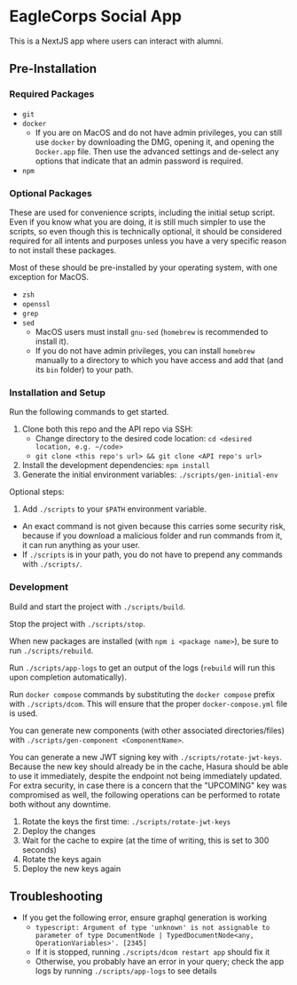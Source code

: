 # EagleCorps Social App

This is a NextJS app where users can interact with alumni.

## Pre-Installation

### Required Packages

- `git`
- `docker`
  - If you are on MacOS and do not have admin privileges, you can still use
    `docker` by downloading the DMG, opening it, and opening the `Docker.app`
    file. Then use the advanced settings and de-select any options that indicate
    that an admin password is required.
- `npm`

### Optional Packages

These are used for convenience scripts, including the initial setup script. Even
if you know what you are doing, it is still much simpler to use the scripts, so
even though this is technically optional, it should be considered required for
all intents and purposes unless you have a very specific reason to not install
these packages.

Most of these should be pre-installed by your operating system, with one
exception for MacOS.

- `zsh`
- `openssl`
- `grep`
- `sed`
  - MacOS users must install `gnu-sed` (`homebrew` is recommended to install
    it).
  - If you do not have admin privileges, you can install `homebrew` manually to
    a directory to which you have access and add that (and its `bin` folder) to
    your path.

### Installation and Setup

Run the following commands to get started.

1. Clone both this repo and the API repo via SSH:
   - Change directory to the desired code location: `cd <desired location, e.g.
~/code>`
   - `git clone <this repo's url> && git clone <API repo's url>`
1. Install the development dependencies: `npm install`
1. Generate the initial environment variables: `./scripts/gen-initial-env`

Optional steps:

1. Add `./scripts` to your `$PATH` environment variable.

- An exact command is not given because this carries some security risk,
  because if you download a malicious folder and run commands from it, it can
  run anything as your user.
- If `./scripts` is in your path, you do not have to prepend any commands with
  `./scripts/`.

### Development

Build and start the project with `./scripts/build`.

Stop the project with `./scripts/stop`.

When new packages are installed (with `npm i <package name>`), be sure to run
`./scripts/rebuild`.

Run `./scripts/app-logs` to get an output of the logs (`rebuild` will run this
upon completion automatically).

Run `docker compose` commands by substituting the `docker compose` prefix with
`./scripts/dcom`. This will ensure that the proper `docker-compose.yml` file is
used.

You can generate new components (with other associated directories/files) with
`./scripts/gen-component <ComponentName>`.

You can generate a new JWT signing key with `./scripts/rotate-jwt-keys`. Because
the new key should already be in the cache, Hasura should be able to use it
immediately, despite the endpoint not being immediately updated. For extra
security, in case there is a concern that the "UPCOMING" key was compromised as
well, the following operations can be performed to rotate both without any downtime.

1. Rotate the keys the first time: `./scripts/rotate-jwt-keys`
1. Deploy the changes
1. Wait for the cache to expire (at the time of writing, this is set to 300
   seconds)
1. Rotate the keys again
1. Deploy the new keys again

## Troubleshooting

- If you get the following error, ensure graphql generation is working
  - `typescript: Argument of type 'unknown' is not assignable to parameter of type DocumentNode | TypedDocumentNode<any, OperationVariables>'. [2345]`
  - If it is stopped, running `./scripts/dcom restart app` should fix it
  - Otherwise, you probably have an error in your query; check the app logs by
    running `./scripts/app-logs` to see details
